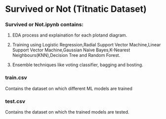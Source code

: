 # Survived or Not (Titnatic Dataset)

### Survived or Not.ipynb contains:

1. EDA process and explaination for each plotand diagram.

2. Training using Logistic Regression,Radial Support Vector Machine,Linear Support Vector Machine,Gaussian Naive Bayes,K-Nearest Neighbours(KNN),Decision Tree and Random Forest.

3. Ensemble techniques like voting classifier, bagging and bosting.

### train.csv

Contains the dataset on which different ML models are trained

### test.csv

Contains the dataset on which the trained models are tested.
